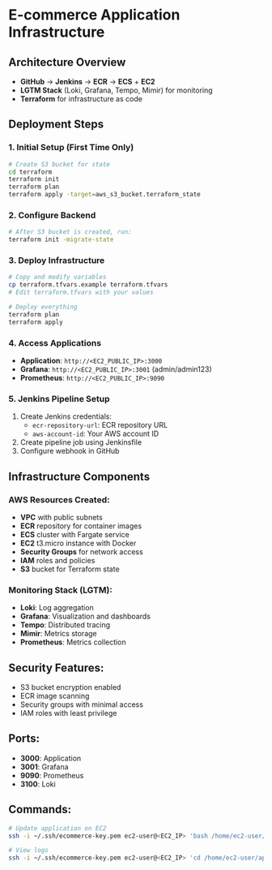 # E-commerce Application Infrastructure

## Architecture Overview
- **GitHub** → **Jenkins** → **ECR** → **ECS** + **EC2**
- **LGTM Stack** (Loki, Grafana, Tempo, Mimir) for monitoring
- **Terraform** for infrastructure as code

## Deployment Steps

### 1. Initial Setup (First Time Only)
```bash
# Create S3 bucket for state
cd terraform
terraform init
terraform plan
terraform apply -target=aws_s3_bucket.terraform_state
```

### 2. Configure Backend
```bash
# After S3 bucket is created, run:
terraform init -migrate-state
```

### 3. Deploy Infrastructure
```bash
# Copy and modify variables
cp terraform.tfvars.example terraform.tfvars
# Edit terraform.tfvars with your values

# Deploy everything
terraform plan
terraform apply
```

### 4. Access Applications
- **Application**: `http://<EC2_PUBLIC_IP>:3000`
- **Grafana**: `http://<EC2_PUBLIC_IP>:3001` (admin/admin123)
- **Prometheus**: `http://<EC2_PUBLIC_IP>:9090`

### 5. Jenkins Pipeline Setup
1. Create Jenkins credentials:
   - `ecr-repository-url`: ECR repository URL
   - `aws-account-id`: Your AWS account ID
2. Create pipeline job using Jenkinsfile
3. Configure webhook in GitHub

## Infrastructure Components

### AWS Resources Created:
- **VPC** with public subnets
- **ECR** repository for container images
- **ECS** cluster with Fargate service
- **EC2** t3.micro instance with Docker
- **Security Groups** for network access
- **IAM** roles and policies
- **S3** bucket for Terraform state

### Monitoring Stack (LGTM):
- **Loki**: Log aggregation
- **Grafana**: Visualization and dashboards
- **Tempo**: Distributed tracing
- **Mimir**: Metrics storage
- **Prometheus**: Metrics collection

## Security Features:
- S3 bucket encryption enabled
- ECR image scanning
- Security groups with minimal access
- IAM roles with least privilege

## Ports:
- **3000**: Application
- **3001**: Grafana
- **9090**: Prometheus
- **3100**: Loki

## Commands:
```bash
# Update application on EC2
ssh -i ~/.ssh/ecommerce-key.pem ec2-user@<EC2_IP> 'bash /home/ec2-user/update-app.sh'

# View logs
ssh -i ~/.ssh/ecommerce-key.pem ec2-user@<EC2_IP> 'cd /home/ec2-user/app && docker-compose logs -f'
```